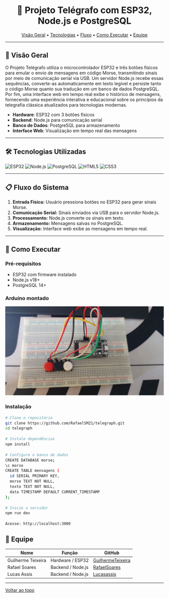 <span id="topo">

<div>

<h1 align="center">📡 Projeto Telégrafo com ESP32, Node.js e PostgreSQL</h1>

<p align="center">
  <a href="#sobre">Visão Geral</a> •  
  <a href="#tecnologias">Tecnologias</a> •  
  <a href="#fluxo">Fluxo</a> •  
  <a href="#execucao">Como Executar</a> •  
  <a href="#equipe">Equipe</a>
</p>

</div>

---

<span id="sobre">

## 📌 Visão Geral  

O Projeto Telégrafo utiliza o microcontrolador ESP32 e três botões físicos para emular o envio de mensagens em código Morse, transmitindo sinais por meio de comunicação serial via USB. Um servidor Node.js recebe essas sequências, converte-as automaticamente em texto legível e persiste tanto o código Morse quanto sua tradução em um banco de dados PostgreSQL. Por fim, uma interface web em tempo real exibe o histórico de mensagens, fornecendo uma experiência interativa e educacional sobre os princípios da telegrafia clássica atualizados para tecnologias modernas.

- **Hardware**: ESP32 com 3 botões físicos  
- **Backend**: Node.js para comunicação serial  
- **Banco de Dados**: PostgreSQL para armazenamento  
- **Interface Web**: Visualização em tempo real das mensagens  

---

<span id="tecnologias">

## 🛠️ Tecnologias Utilizadas  

<img src="https://img.shields.io/badge/ESP32-CED4DA?style=for-the-badge&logo=espressif&logoColor=FF0000" alt="ESP32" />  
<img src="https://img.shields.io/badge/Node.js-CED4DA?style=for-the-badge&logo=nodedotjs&logoColor=339933" alt="Node.js" />  
<img src="https://img.shields.io/badge/PostgreSQL-CED4DA?style=for-the-badge&logo=postgresql&logoColor=336791" alt="PostgreSQL" />  
<img src="https://img.shields.io/badge/HTML5-CED4DA?style=for-the-badge&logo=html5&logoColor=E34F26" alt="HTML5" />  
<img src="https://img.shields.io/badge/CSS3-CED4DA?style=for-the-badge&logo=css3&logoColor=1572B6" alt="CSS3" />  

---

<span id="fluxo">

## 📋 Fluxo do Sistema  
1. **Entrada Física:** Usuário pressiona botões no ESP32 para gerar sinais Morse.  
2. **Comunicação Serial:** Sinais enviados via USB para o servidor Node.js.  
3. **Processamento:** Node.js converte os sinais em texto.  
4. **Armazenamento:** Mensagens salvas no PostgreSQL.  
5. **Visualização:** Interface web exibe as mensagens em tempo real.  

---

<span id="execucao">

## 🚀 Como Executar  

### Pré-requisitos  
- ESP32 com firmware instalado  
- Node.js v18+  
- PostgreSQL 14+  

### Arduíno montado

<img src="https://github.com/RafaelSM21/telegraph/blob/main/assets/telegraph.jpg" alt="Telégrafo" />

### Instalação  
```bash
# Clone o repositório
git clone https://github.com/RafaelSM21/telegraph.git
cd telegraph

# Instale dependências
npm install

# Configure o banco de dados
CREATE DATABASE morse;
\c morse
CREATE TABLE mensagens (
  id SERIAL PRIMARY KEY,
  morse TEXT NOT NULL,
  texto TEXT NOT NULL,
  data TIMESTAMP DEFAULT CURRENT_TIMESTAMP
);

# Inicie o servidor
npm run dev

Acesse: http://localhost:3000
```

<span id="equipe"></span>

## 👥 Equipe

| Nome                | Função            | GitHub                                                                 |
|---------------------|-------------------|------------------------------------------------------------------------|
| Guilherme Teixeira  | Hardware / ESP32  | [GuilhermeTeixeira](https://github.com/GuilhermeCardoso0)              |
| Rafael Soares       | Backend / Node.js | [RafaelSoares](https://github.com/RafaelSM21)                        |
| Lucas Assis       | Backend / Node.js | [Lucasassis](https://github.com/Lucassis3)                        |

---

[Voltar ao topo](#topo)
